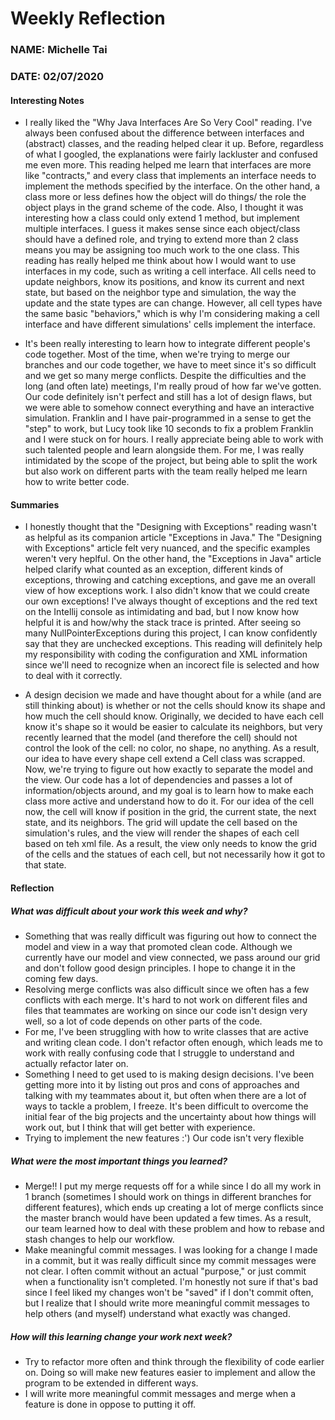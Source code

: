 # Weekly Reflection
### NAME: Michelle Tai
### DATE: 02/07/2020

#### Interesting Notes
* I really liked the "Why Java Interfaces Are So Very Cool" reading. I've always been confused about the 
difference between interfaces and (abstract) classes, and the reading helped clear it up. Before, regardless of
what I googled, the explanations were fairly lackluster and confused me even more. This reading helped me learn that 
interfaces are more like "contracts," and every class that implements an interface needs to implement the 
methods specified by the interface. On the other hand, a class more or less defines how the object will do things/
the role the object plays in the grand scheme of the code. Also, I thought it was interesting how a class could
only extend 1 method, but implement multiple interfaces. I guess it makes sense since each object/class should
have a defined role, and trying to extend more than 2 class means you may be assigning too much work to the one class. 
This reading has really helped me think about how I would want to use interfaces in my code, such as writing a cell interface. 
All cells need to update neighbors, know its positions, and know its current and next state, but based on the neighbor type
and simulation, the way the update and the state types are can change. However, all cell types have the same basic "behaviors," which
is why I'm considering making a cell interface and have different simulations' cells implement the interface. 

* It's been really interesting to learn how to integrate different people's code together. Most of the time, when 
we're trying to merge our branches and our code together, we have to meet since it's so difficult and we get so many
merge conflicts. Despite the difficulties and the long (and often late) meetings, I'm really proud of how far we've gotten. 
Our code definitely isn't perfect and still has a lot of design flaws, but we were able to somehow connect everything and have 
an interactive simulation. Franklin and I have pair-programmed in a sense to get the "step" to work, but
Lucy took like 10 seconds to fix a problem Franklin and I were stuck on for hours. I really appreciate being able
to work with such talented people and learn alongside them. For me, I was really intimidated by the scope of the project, 
but being able to split the work but also work on different parts with the team really helped me learn how to write better code. 


#### Summaries

* I honestly thought that the "Designing with Exceptions" reading wasn't as helpful as its companion article "Exceptions
in Java." The "Designing with Exceptions" article felt very nuanced, and the specific examples weren't very heplful. On the 
other hand, the "Exceptions in Java" article helped clarify what counted as an exception, different kinds of exceptions, throwing
and catching exceptions, and gave me an overall view of how exceptions work. I also didn't know that we could
create our own exceptions! I've always thought of exceptions and the red text on the Intellij console as intimidating
and bad, but I now know how helpful it is and how/why the stack trace is printed. After seeing so many NullPointerExceptions
during this project, I can know confidently say that they are unchecked exceptions. This reading will definitely help my 
responsibility with coding the configuration and XML information since we'll need to recognize when an incorect file
is selected and how to deal with it correctly. 

* A design decision we made and have thought about for a while (and are still thinking about) is whether or not
the cells should know its shape and how much the cell should know. Originally, we decided to have each cell know it's shape so it
would be easier to calculate its neighbors, but very recently learned that the model (and therefore the cell) should not control
the look of the cell: no color, no shape, no anything. As a result, our idea to have every shape cell extend a Cell class
was scrapped. Now, we're trying to figure out how exactly to separate the model and the view. Our code has a lot
of dependencies and passes a lot of information/objects around, and my goal is to learn how to make each class more 
active and understand how to do it. For our idea of the cell now, the cell will know if position in the grid, the current state, the
next state, and its neighbors. The grid will update the cell based on the simulation's rules, and the view will 
render the shapes of each cell based on teh xml file. As a result, the view only needs to know the grid of the cells
and the statues of each cell, but not necessarily how it got to that state. 


#### Reflection

##### What was difficult about your work this week and why?
* Something that was really difficult was figuring out how to connect the model and view in a way that promoted
clean code. Although we currently have our model and view connected, we pass around our grid and don't follow good design principles. 
I hope to change it in the coming few days. 
* Resolving merge conflicts was also difficult since we often has a few conflicts with each merge. It's hard
to not work on different files and files that teammates are working on since our code isn't design very well, so 
a lot of code depends on other parts of the code. 
* For me, I've been struggling with how to write classes that are active and writing clean code. I don't refactor often enough, which
leads me to work with really confusing code that I struggle to understand and actually refactor later on. 
* Something I need to get used to is making design decisions. I've been getting more into it by listing out pros and 
cons of approaches and talking with my teammates about it, but often when there are a lot of ways to tackle a problem, 
I freeze. It's been difficult to overcome the initial fear of the big projects and the uncertainty about how things will work
out, but I think that will get better with experience. 
* Trying to implement the new features :') Our code isn't very flexible

##### What were the most important things you learned?
* Merge!! I put my merge requests off for a while since I do all my work in 1 branch (sometimes I should work on things
in different branches for different features), which ends up creating a lot of merge conflicts since the master branch would have
been updated a few times. As a result, our team learned how to deal with these problem and how to rebase and stash changes to help
our workflow. 
* Make meaningful commit messages. I was looking for a change I made in a commit, but it was really difficult since
my commit messages were not clear. I often commit without an actual "purpose," or just commit when a functionality isn't completed. I'm honestly not
sure if that's bad since I feel liked my changes won't be "saved" if I don't commit often, but I realize that I should
write more meaningful commit messages to help others (and myself) understand what exactly was changed. 

##### How will this learning change your work next week?
* Try to refactor more often and think through the flexibility of code earlier on. Doing so will make new
features easier to implement and allow the program to be extended in different ways. 
* I will write more meaningful commit messages and merge when a feature is done in oppose to putting it off. 